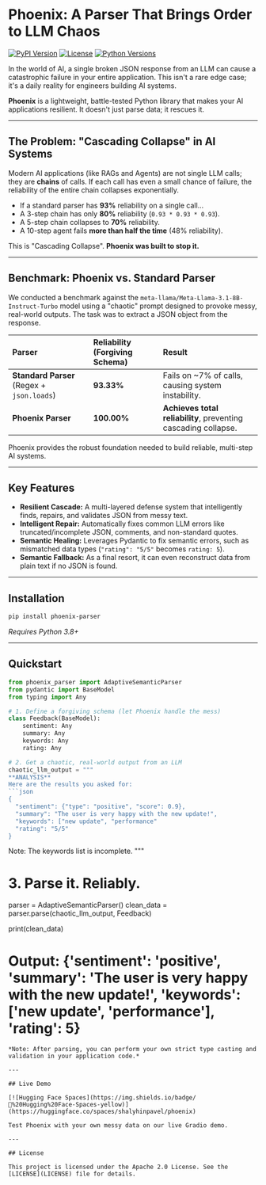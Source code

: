 # Phoenix: A Parser That Brings Order to LLM Chaos

[![PyPI Version](https://img.shields.io/pypi/v/phoenix-parser.svg)](https://pypi.org/project/phoenix-parser/)
[![License](https://img.shields.io/pypi/l/phoenix-parser.svg)](https://github.com/shalyhinpavel/phoenix/blob/main/LICENSE)
[![Python Versions](https://img.shields.io/pypi/pyversions/phoenix-parser.svg)](https://pypi.org/project/phoenix-parser/)

In the world of AI, a single broken JSON response from an LLM can cause a catastrophic failure in your entire application. This isn't a rare edge case; it's a daily reality for engineers building AI systems.

**Phoenix** is a lightweight, battle-tested Python library that makes your AI applications resilient. It doesn't just parse data; it rescues it.

---

## The Problem: "Cascading Collapse" in AI Systems

Modern AI applications (like RAGs and Agents) are not single LLM calls; they are **chains** of calls. If each call has even a small chance of failure, the reliability of the entire chain collapses exponentially.

*   If a standard parser has **93%** reliability on a single call...
*   A 3-step chain has only **80%** reliability (`0.93 * 0.93 * 0.93`).
*   A 5-step chain collapses to **70%** reliability.
*   A 10-step agent fails **more than half the time** (48% reliability).

This is "Cascading Collapse". **Phoenix was built to stop it.**

---

## Benchmark: Phoenix vs. Standard Parser

We conducted a benchmark against the `meta-llama/Meta-Llama-3.1-8B-Instruct-Turbo` model using a "chaotic" prompt designed to provoke messy, real-world outputs. The task was to extract a JSON object from the response.

| Parser | Reliability (Forgiving Schema) | Result |
| :--- | :--- | :--- |
| **Standard Parser** (Regex + `json.loads`) | **93.33%** | Fails on ~7% of calls, causing system instability. |
| **Phoenix Parser** | **100.00%** | **Achieves total reliability**, preventing cascading collapse. |

Phoenix provides the robust foundation needed to build reliable, multi-step AI systems.

---

## Key Features

*   **Resilient Cascade:** A multi-layered defense system that intelligently finds, repairs, and validates JSON from messy text.
*   **Intelligent Repair:** Automatically fixes common LLM errors like truncated/incomplete JSON, comments, and non-standard quotes.
*   **Semantic Healing:** Leverages Pydantic to fix semantic errors, such as mismatched data types (`"rating": "5/5"` becomes `rating: 5`).
*   **Semantic Fallback:** As a final resort, it can even reconstruct data from plain text if no JSON is found.

---

## Installation

```bash
pip install phoenix-parser
```
*Requires Python 3.8+*

---

## Quickstart

```python
from phoenix_parser import AdaptiveSemanticParser
from pydantic import BaseModel
from typing import Any

# 1. Define a forgiving schema (let Phoenix handle the mess)
class Feedback(BaseModel):
    sentiment: Any
    summary: Any
    keywords: Any
    rating: Any

# 2. Get a chaotic, real-world output from an LLM
chaotic_llm_output = """
**ANALYSIS**
Here are the results you asked for:
```json
{
  "sentiment": {"type": "positive", "score": 0.9},
  "summary": "The user is very happy with the new update!",
  "keywords": ["new update", "performance" 
  "rating": "5/5"
}
```
Note: The keywords list is incomplete.
"""

# 3. Parse it. Reliably.
parser = AdaptiveSemanticParser()
clean_data = parser.parse(chaotic_llm_output, Feedback)

print(clean_data)
# Output: {'sentiment': 'positive', 'summary': 'The user is very happy with the new update!', 'keywords': ['new update', 'performance'], 'rating': 5}
```
*Note: After parsing, you can perform your own strict type casting and validation in your application code.*

---

## Live Demo

[![Hugging Face Spaces](https://img.shields.io/badge/🤗%20Hugging%20Face-Spaces-yellow)](https://huggingface.co/spaces/shalyhinpavel/phoenix)

Test Phoenix with your own messy data on our live Gradio demo.

---

## License

This project is licensed under the Apache 2.0 License. See the [LICENSE](LICENSE) file for details.
